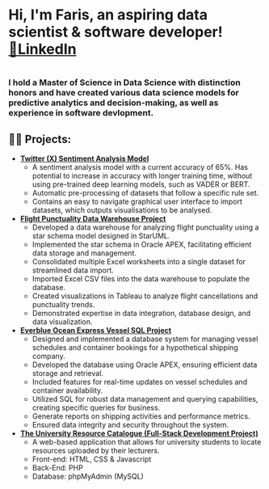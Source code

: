 <h1>Hi, I'm Faris, an aspiring data scientist & software developer! <br/><a href="https://www.linkedin.com/in/faris-ahmed-4341551a2/">💼LinkedIn</a> <h1/>
<h3>I hold a Master of Science in Data Science with distinction honors and have created various data science models for predictive analytics and decision-making, as well as experience in software devlopment.<h3> 

<h2>👨‍💻 Projects:</h2>

- <b>[Twitter (X) Sentiment Analysis Model](https://github.com/FarisAliAhmed/Twitter-X-Sentiment-Analysis-Model)</b>
  - A sentiment analysis model with a current accuracy of 65%. Has potential to increase in accuracy with longer training time, without using pre-trained deep learning models, such as VADER or BERT.
  - Automatic pre-processing of datasets that follow a specific rule set.
  - Contains an easy to navigate graphical user interface to import datasets, which outputs visualisations to be analysed.
- <b>[Flight Punctuality Data Warehouse Project](https://github.com/FarisAliAhmed/Flight-Punctuality-Data-Warehouse-Project)</b>
  - Developed a data warehouse for analyzing flight punctuality using a star schema model designed in StarUML.
  - Implemented the star schema in Oracle APEX, facilitating efficient data storage and management.
  - Consolidated multiple Excel worksheets into a single dataset for streamlined data import.
  - Imported Excel CSV files into the data warehouse to populate the database.
  - Created visualizations in Tableau to analyze flight cancellations and punctuality trends.
  - Demonstrated expertise in data integration, database design, and data visualization.
- <b>[Everblue Ocean Express Vessel SQL Project](https://github.com/FarisAliAhmed/Everblue-Ocean-Express-Vessel-SQL-Project)</b>
  - Designed and implemented a database system for managing vessel schedules and container bookings for a hypothetical shipping company.
  - Developed the database using Oracle APEX, ensuring efficient data storage and retrieval.
  - Included features for real-time updates on vessel schedules and container availability.
  - Utilized SQL for robust data management and querying capabilities, creating specific queries for business.
  - Generate reports on shipping activities and performance metrics.
  - Ensured data integrity and security throughout the system.
- <b>[The University Resource Catalogue (Full-Stack Development Project)](https://github.com/FarisAliAhmed/The-University-Resource-Catalogue-Full-Stack-Development-Project)</b>
  - A web-based application that allows for university students to locate resources uploaded by their lecturers.
  - Front-end: HTML, CSS & Javascript
  - Back-End: PHP
  - Database: phpMyAdmin (MySQL)



